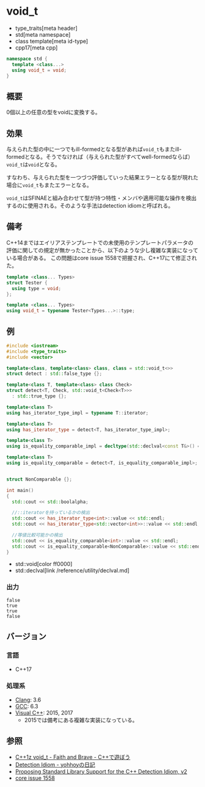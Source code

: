 # void_t
* type_traits[meta header]
* std[meta namespace]
* class template[meta id-type]
* cpp17[meta cpp]

```cpp
namespace std {
  template <class...>
  using void_t = void;
}
```

## 概要
0個以上の任意の型をvoidに変換する。

## 効果
与えられた型の中に一つでもill-formedとなる型があれば`void_t`もまたill-formedとなる。そうでなければ（与えられた型がすべてwell-formedならば）`void_t`は`void`となる。

すなわち、与えられた型を一つづつ評価していった結果エラーとなる型が現れた場合に`void_t`もまたエラーとなる。

`void_t`はSFINAEと組み合わせて型が持つ特性・メンバや適用可能な操作を検出するのに使用される。そのような手法はdetection idiomと呼ばれる。


## 備考
C++14まではエイリアステンプレートでの未使用のテンプレートパラメータの評価に関しての規定が無かったことから、以下のような少し複雑な実装になっている場合がある。
この問題はcore issue 1558で把握され、C++17にて修正された。

```cpp
template <class... Types>
struct Tester {
  using type = void;
};

template <class... Types>
using void_t = typename Tester<Types...>::type;
```

## 例

```cpp example
#include <iostream>
#include <type_traits>
#include <vector>

template<class, template<class> class, class = std::void_t<>>
struct detect : std::false_type {};

template<class T, template<class> class Check>
struct detect<T, Check, std::void_t<Check<T>>>
  : std::true_type {};

template<class T>
using has_iterator_type_impl = typename T::iterator;

template<class T>
using has_iterator_type = detect<T, has_iterator_type_impl>;

template<class T>
using is_equality_comparable_impl = decltype(std::declval<const T&>() == std::declval<const T&>());

template<class T>
using is_equality_comparable = detect<T, is_equality_comparable_impl>;


struct NonComparable {};

int main()
{
  std::cout << std::boolalpha;

  //::iteratorを持っているかの検出
  std::cout << has_iterator_type<int>::value << std::endl;
  std::cout << has_iterator_type<std::vector<int>>::value << std::endl;

  //等値比較可能かの検出
  std::cout << is_equality_comparable<int>::value << std::endl;
  std::cout << is_equality_comparable<NonComparable>::value << std::endl;
}
```
* std::void[color ff0000]
* std::declval[link /reference/utility/declval.md]

### 出力
```
false
true
true
false
```

## バージョン
### 言語
- C++17

### 処理系
- [Clang](/implementation.md#clang): 3.6
- [GCC](/implementation.md#gcc): 6.3
- [Visual C++](/implementation.md#visual_cpp): 2015, 2017
	- 2015では備考にある複雑な実装になっている。

## 参照
- [C++1z void_t - Faith and Brave - C++で遊ぼう](https://faithandbrave.hateblo.jp/entry/2016/09/05/170810)
- [Detection Idiom - yohhoyの日記](https://yohhoy.hatenadiary.jp/entry/20151103/p1)
- [Proposing Standard Library Support for the C++ Detection Idiom, v2](http://www.open-std.org/jtc1/sc22/wg21/docs/papers/2015/n4502.pdf)
- [core issue 1558](http://www.open-std.org/jtc1/sc22/wg21/docs/papers/2014/n3952.html#1558)

